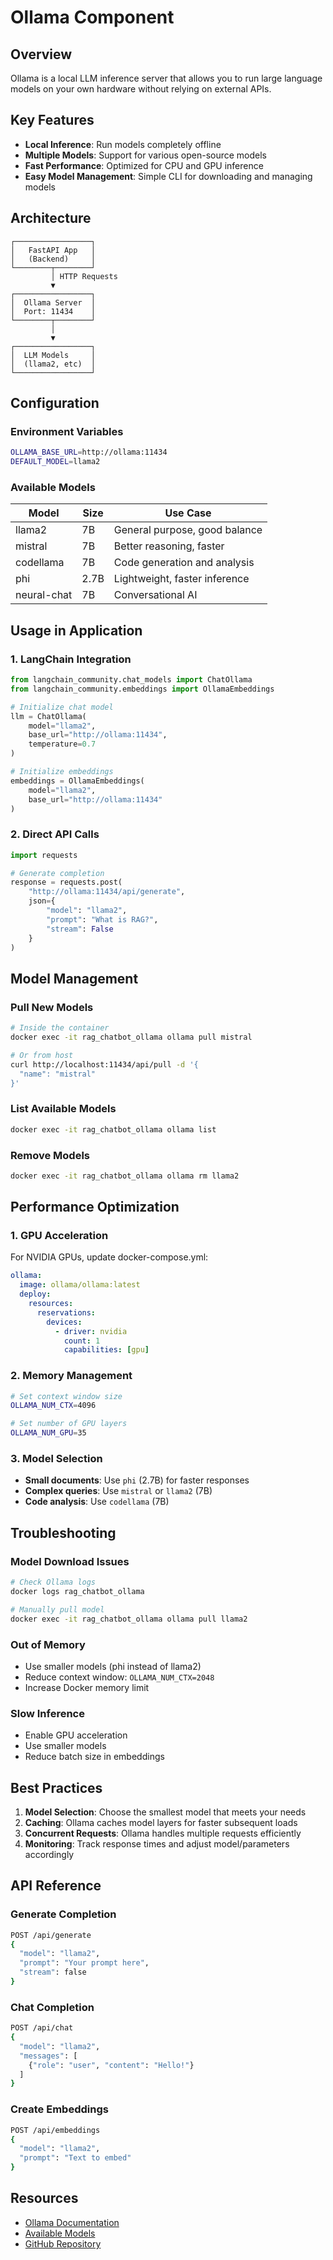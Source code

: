 # Ollama Component

## Overview

Ollama is a local LLM inference server that allows you to run large language models on your own hardware without relying on external APIs.

## Key Features

- **Local Inference**: Run models completely offline
- **Multiple Models**: Support for various open-source models
- **Fast Performance**: Optimized for CPU and GPU inference
- **Easy Model Management**: Simple CLI for downloading and managing models

## Architecture

```
┌─────────────────┐
│   FastAPI App   │
│   (Backend)     │
└────────┬────────┘
         │ HTTP Requests
         ▼
┌─────────────────┐
│  Ollama Server  │
│  Port: 11434    │
└────────┬────────┘
         │
         ▼
┌─────────────────┐
│  LLM Models     │
│  (llama2, etc)  │
└─────────────────┘
```

## Configuration

### Environment Variables

```bash
OLLAMA_BASE_URL=http://ollama:11434
DEFAULT_MODEL=llama2
```

### Available Models

| Model | Size | Use Case |
|-------|------|----------|
| llama2 | 7B | General purpose, good balance |
| mistral | 7B | Better reasoning, faster |
| codellama | 7B | Code generation and analysis |
| phi | 2.7B | Lightweight, faster inference |
| neural-chat | 7B | Conversational AI |

## Usage in Application

### 1. LangChain Integration

```python
from langchain_community.chat_models import ChatOllama
from langchain_community.embeddings import OllamaEmbeddings

# Initialize chat model
llm = ChatOllama(
    model="llama2",
    base_url="http://ollama:11434",
    temperature=0.7
)

# Initialize embeddings
embeddings = OllamaEmbeddings(
    model="llama2",
    base_url="http://ollama:11434"
)
```

### 2. Direct API Calls

```python
import requests

# Generate completion
response = requests.post(
    "http://ollama:11434/api/generate",
    json={
        "model": "llama2",
        "prompt": "What is RAG?",
        "stream": False
    }
)
```

## Model Management

### Pull New Models

```bash
# Inside the container
docker exec -it rag_chatbot_ollama ollama pull mistral

# Or from host
curl http://localhost:11434/api/pull -d '{
  "name": "mistral"
}'
```

### List Available Models

```bash
docker exec -it rag_chatbot_ollama ollama list
```

### Remove Models

```bash
docker exec -it rag_chatbot_ollama ollama rm llama2
```

## Performance Optimization

### 1. GPU Acceleration

For NVIDIA GPUs, update docker-compose.yml:

```yaml
ollama:
  image: ollama/ollama:latest
  deploy:
    resources:
      reservations:
        devices:
          - driver: nvidia
            count: 1
            capabilities: [gpu]
```

### 2. Memory Management

```bash
# Set context window size
OLLAMA_NUM_CTX=4096

# Set number of GPU layers
OLLAMA_NUM_GPU=35
```

### 3. Model Selection

- **Small documents**: Use `phi` (2.7B) for faster responses
- **Complex queries**: Use `mistral` or `llama2` (7B)
- **Code analysis**: Use `codellama` (7B)

## Troubleshooting

### Model Download Issues

```bash
# Check Ollama logs
docker logs rag_chatbot_ollama

# Manually pull model
docker exec -it rag_chatbot_ollama ollama pull llama2
```

### Out of Memory

- Use smaller models (phi instead of llama2)
- Reduce context window: `OLLAMA_NUM_CTX=2048`
- Increase Docker memory limit

### Slow Inference

- Enable GPU acceleration
- Use smaller models
- Reduce batch size in embeddings

## Best Practices

1. **Model Selection**: Choose the smallest model that meets your needs
2. **Caching**: Ollama caches model layers for faster subsequent loads
3. **Concurrent Requests**: Ollama handles multiple requests efficiently
4. **Monitoring**: Track response times and adjust model/parameters accordingly

## API Reference

### Generate Completion

```bash
POST /api/generate
{
  "model": "llama2",
  "prompt": "Your prompt here",
  "stream": false
}
```

### Chat Completion

```bash
POST /api/chat
{
  "model": "llama2",
  "messages": [
    {"role": "user", "content": "Hello!"}
  ]
}
```

### Create Embeddings

```bash
POST /api/embeddings
{
  "model": "llama2",
  "prompt": "Text to embed"
}
```

## Resources

- [Ollama Documentation](https://ollama.ai/docs)
- [Available Models](https://ollama.ai/library)
- [GitHub Repository](https://github.com/ollama/ollama)

